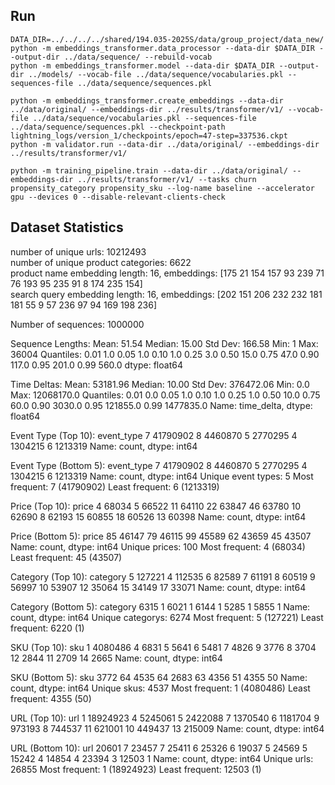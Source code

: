 ## Run

```shell
DATA_DIR=../../../../shared/194.035-2025S/data/group_project/data_new/
python -m embeddings_transformer.data_processor --data-dir $DATA_DIR --output-dir ../data/sequence/ --rebuild-vocab
python -m embeddings_transformer.model --data-dir $DATA_DIR --output-dir ../models/ --vocab-file ../data/sequence/vocabularies.pkl --sequences-file ../data/sequence/sequences.pkl

python -m embeddings_transformer.create_embeddings --data-dir ../data/original/ --embeddings-dir ../results/transformer/v1/ --vocab-file ../data/sequence/vocabularies.pkl --sequences-file ../data/sequence/sequences.pkl --checkpoint-path lightning_logs/version_1/checkpoints/epoch=47-step=337536.ckpt
python -m validator.run --data-dir ../data/original/ --embeddings-dir ../results/transformer/v1/

python -m training_pipeline.train --data-dir ../data/original/ --embeddings-dir ../results/transformer/v1/ --tasks churn propensity_category propensity_sku --log-name baseline --accelerator gpu --devices 0 --disable-relevant-clients-check
```

## Dataset Statistics

number of unique urls: 10212493  
number of unique product categories: 6622  
product name embedding length: 16, embeddings: [175  21 154 157  93 239  71  76 193  95 235  91   8 174 235 154]  
search query embedding length: 16, embeddings: [202 151 206 232 232 181 181  55   9  57 236  97  94 169 198 236]

Number of sequences: 1000000

Sequence Lengths:
  Mean:     51.54
  Median:   15.00
  Std Dev:  166.58
  Min:      1
  Max:      36004
  Quantiles:
0.01      1.0
0.05      1.0
0.10      1.0
0.25      3.0
0.50     15.0
0.75     47.0
0.90    117.0
0.95    201.0
0.99    560.0
dtype: float64

Time Deltas:
  Mean:     53181.96
  Median:   10.00
  Std Dev:  376472.06
  Min:      0.0
  Max:      12068170.0
  Quantiles:
0.01          0.0
0.05          1.0
0.10          1.0
0.25          1.0
0.50         10.0
0.75         60.0
0.90       3030.0
0.95     121855.0
0.99    1477835.0
Name: time_delta, dtype: float64

Event Type (Top 10):
event_type
7    41790902
8     4460870
5     2770295
4     1304215
6     1213319
Name: count, dtype: int64

Event Type (Bottom 5):
event_type
7    41790902
8     4460870
5     2770295
4     1304215
6     1213319
Name: count, dtype: int64
  Unique event types: 5
  Most frequent: 7 (41790902)
  Least frequent: 6 (1213319)

Price (Top 10):
price
4     68034
5     66522
11    64110
22    63847
46    63780
10    62690
8     62193
15    60855
18    60526
13    60398
Name: count, dtype: int64

Price (Bottom 5):
price
85    46147
79    46115
99    45589
62    43659
45    43507
Name: count, dtype: int64
  Unique prices: 100
  Most frequent: 4 (68034)
  Least frequent: 45 (43507)

Category (Top 10):
category
5     127221
4     112535
6      82589
7      61191
8      60519
9      56997
10     53907
12     35064
15     34149
17     33071
Name: count, dtype: int64

Category (Bottom 5):
category
6315    1
6021    1
6144    1
5285    1
5855    1
Name: count, dtype: int64
  Unique categorys: 6274
  Most frequent: 5 (127221)
  Least frequent: 6220 (1)

SKU (Top 10):
sku
1     4080486
4        6831
5        5641
6        5481
7        4826
9        3776
8        3704
12       2844
11       2709
14       2665
Name: count, dtype: int64

SKU (Bottom 5):
sku
3772    64
4535    64
2683    63
4356    51
4355    50
Name: count, dtype: int64
  Unique skus: 4537
  Most frequent: 1 (4080486)
  Least frequent: 4355 (50)

URL (Top 10):
url
1     18924923
4      5245061
5      2422088
7      1370540
6      1181704
9       973193
8       744537
11      621001
10      449437
13      215009
Name: count, dtype: int64

URL (Bottom 10):
url
20601    7
23457    7
25411    6
25326    6
19037    5
24569    5
15242    4
14854    4
23394    3
12503    1
Name: count, dtype: int64
  Unique urls: 26855
  Most frequent: 1 (18924923)
  Least frequent: 12503 (1)
